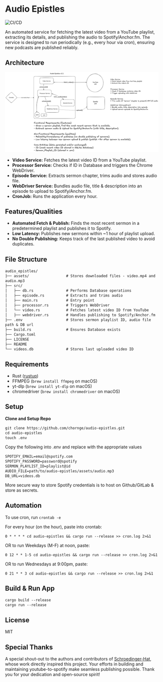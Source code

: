 # Audio Epistles

![CI/CD](https://github.com/chornge/audio-epistles/actions/workflows/build.yml/badge.svg?branch=main)

An automated service for fetching the latest video from a YouTube playlist, extracting its details, and publishing the audio to Spotify/Anchor.fm. The service is designed to run periodically (e.g., every hour via cron), ensuring new podcasts are published reliably.

## Architecture

![Design Doc](./DESIGN-DOC.excalidraw.png)

- **Video Service:** Fetches the latest video ID from a YouTube playlist.
- **Processor Service:** Checks if ID in Database and triggers the Chrome WebDriver.
- **Episode Service:** Extracts sermon chapter, trims audio and stores audio file.
- **WebDriver Service:** Bundles audio file, title & description into an episode to upload to Spotify/Anchor.fm.
- **CronJob:** Runs the application every hour.

## Features/Qualities

- **Automated Fetch & Publish:** Finds the most recent sermon in a predetermined playlist and publishes it to Spotify.
- **Low Latency:** Publishes new sermons within ~1 hour of playlist upload.
- **No Double Publishing:** Keeps track of the last published video to avoid duplicates.

## File Structure

```
audio_epistles/
├── assets/                 # Stores downloaded files - video.mp4 and audio.mp3
├── src/
│   ├── db.rs               # Performs Database operations
│   ├── episode.rs          # Extracts and trims audio
│   ├── main.rs             # Entry point
│   ├── processor.rs        # Triggers WebDriver
│   └── video.rs            # Fetches latest video ID from YouTube
│   ├── webdriver.rs        # Handles publishing to Spotify/Anchor.fm
├── .env                    # Stores sermon playlist ID, audio file path & DB url
├── build.rs                # Ensures Database exists
├── Cargo.toml
├── LICENSE
├── README
└── videos.db               # Stores last uploaded video ID
```

## Requirements

- Rust ([rustup](https://rustup.rs/))
- FFMPEG (`brew install ffmpeg` on macOS)
- yt-dlp (`brew install yt-dlp` on macOS)
- chromedriver (`brew install chromedriver` on macOS)

## Setup

**Clone and Setup Repo**

```
git clone https://github.com/chornge/audio-epistles.git
cd audio-epistles
touch .env
```

Copy the following into .env and replace with the appropriate values

```
SPOTIFY_EMAIL=email@spotify.com
SPOTIFY_PASSWORD=password@spotify
SERMON_PLAYLIST_ID=playlist@id
AUDIO_FILE=path/to/audio-epistles/assets/audio.mp3
DB_URL=videos.db
```

More secure way to store Spotify credentials is to host on Github/GitLab & store as secrets.

## Automation

To use cron, run `crontab -e`

For every hour (on the hour), paste into crontab:

```
0 * * * * cd audio-epistles && cargo run --release >> cron.log 2>&1
```

OR to run Weekdays (M-F) at noon, paste:

```
0 12 * * 1-5 cd audio-epistles && cargo run --release >> cron.log 2>&1
```

OR to run Wednesdays at 9:00pm, paste:

```
0 21 * * 3 cd audio-epistles && cargo run --release >> cron.log 2>&1
```

## Build & Run App

```
cargo build --release
cargo run --release
```

## License

MIT

## Special Thanks

A special shout-out to the authors and contributors of [Schroedinger-Hat](https://github.com/Schroedinger-Hat/youtube-to-spotify), whose work directly inspired this project. Your efforts in building and maintaining youtube-to-spotify make seamless publishing possible. Thank you for your dedication and open-source spirit!
